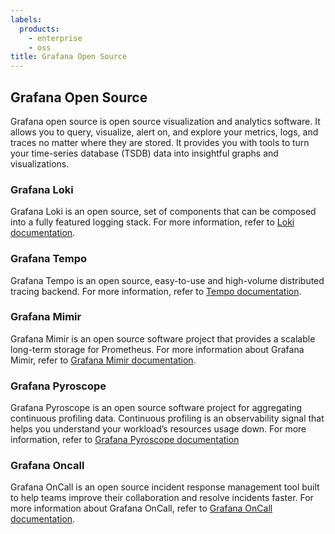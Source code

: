 ```yaml
---
labels:
  products:
    - enterprise
    - oss
title: Grafana Open Source
---
```


## Grafana Open Source

Grafana open source is open source visualization and analytics software. It allows you to query, visualize, alert on, and explore your metrics, logs, and traces no matter where they are stored. It provides you with tools to turn your time-series database (TSDB) data into insightful graphs and visualizations.

### Grafana Loki

Grafana Loki is an open source, set of components that can be composed into a fully featured logging stack. For more information, refer to [Loki documentation](https://grafana.com/docs/loki/<LOKI_VERSION>/).

### Grafana Tempo

Grafana Tempo is an open source, easy-to-use and high-volume distributed tracing backend. For more information, refer to [Tempo documentation](https://grafana.com/docs/tempo/<TEMPO_VERSION>/).

### Grafana Mimir

Grafana Mimir is an open source software project that provides a scalable long-term storage for Prometheus. For more information about Grafana Mimir, refer to [Grafana Mimir documentation](https://grafana.com/docs/mimir/<MIMIR_VERSION>/).

### Grafana Pyroscope

Grafana Pyroscope is an open source software project for aggregating continuous profiling data. Continuous profiling is an observability signal that helps you understand your workload’s resources usage down. For more information, refer to [Grafana Pyroscope documentation](https://grafana.com/docs/pyroscope/<PYROSCOPE_VERSION>/)

### Grafana Oncall

Grafana OnCall is an open source incident response management tool built to help teams improve their collaboration and resolve incidents faster. For more information about Grafana OnCall, refer to [Grafana OnCall documentation](https://grafana.com/docs/oncall/<ONCALL_VERSION>/).
